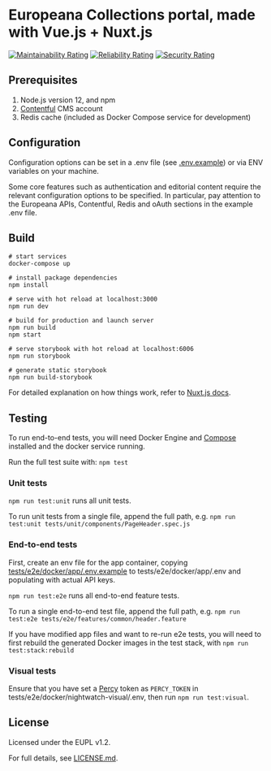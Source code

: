 # Europeana Collections portal, made with Vue.js + Nuxt.js
[![Maintainability Rating](https://sonarcloud.io/api/project_badges/measure?project=europeana_portal.js&metric=sqale_rating)](https://sonarcloud.io/dashboard?id=europeana_portal.js)
[![Reliability Rating](https://sonarcloud.io/api/project_badges/measure?project=europeana_portal.js&metric=reliability_rating)](https://sonarcloud.io/dashboard?id=europeana_portal.js)
[![Security Rating](https://sonarcloud.io/api/project_badges/measure?project=europeana_portal.js&metric=security_rating)](https://sonarcloud.io/dashboard?id=europeana_portal.js)

## Prerequisites

1. Node.js version 12, and npm
2. [Contentful](https://www.contentful.com/) CMS account
3. Redis cache (included as Docker Compose service for development)

## Configuration

Configuration options can be set in a .env file (see [.env.example](/.env.example))
or via ENV variables on your machine.

Some core features such as authentication and editorial content require the
relevant configuration options to be specified. In particular, pay attention to
the Europeana APIs, Contentful, Redis and oAuth sections in the example .env file.

## Build

```shell
# start services
docker-compose up

# install package dependencies
npm install

# serve with hot reload at localhost:3000
npm run dev

# build for production and launch server
npm run build
npm start

# serve storybook with hot reload at localhost:6006
npm run storybook

# generate static storybook
npm run build-storybook
```

For detailed explanation on how things work, refer to [Nuxt.js docs](https://nuxtjs.org).

## Testing

To run end-to-end tests, you will need Docker Engine and [Compose](https://docs.docker.com/compose/)
installed and the docker service running.

Run the full test suite with: `npm test`

### Unit tests

`npm run test:unit` runs all unit tests.

To run unit tests from a single file, append the full path, e.g.
`npm run test:unit tests/unit/components/PageHeader.spec.js`

### End-to-end tests

First, create an env file for the app container, copying
[tests/e2e/docker/app/.env.example](tests/e2e/docker/app/.env.example) to
tests/e2e/docker/app/.env and populating with actual API keys.

`npm run test:e2e` runs all end-to-end feature tests.

To run a single end-to-end test file, append the full path, e.g.
`npm run test:e2e tests/e2e/features/common/header.feature`

If you have modified app files and want to re-run e2e tests, you will need to first
rebuild the generated Docker images in the test stack, with `npm run test:stack:rebuild`

### Visual tests

Ensure that you have set a [Percy](https://percy.io) token as `PERCY_TOKEN` in
tests/e2e/docker/nightwatch-visual/.env, then run `npm run test:visual`.

## License

Licensed under the EUPL v1.2.

For full details, see [LICENSE.md](LICENSE.md).
